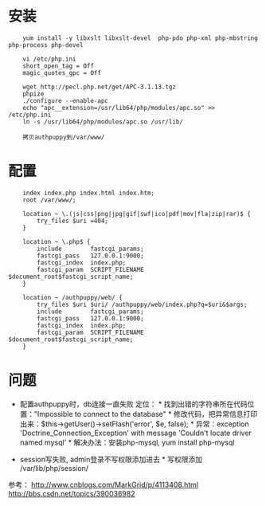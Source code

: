 # 安装
        yum install -y libxslt libxslt-devel  php-pdo php-xml php-mbstring php-process php-devel
        
        vi /etc/php.ini
        short_open_tag = Off
        magic_quotes_gpc = Off
        
        wget http://pecl.php.net/get/APC-3.1.13.tgz
        phpize
        ./configure --enable-apc
        echo "apc__extension=/usr/lib64/php/modules/apc.so" >> /etc/php.ini
        ln -s /usr/lib64/php/modules/apc.so /usr/lib/
        
        拷贝authpuppy到/var/www/


# 配置
        index index.php index.html index.htm;
        root /var/www/;
        
        location ~ \.(js|css|png|jpg|gif|swf|ico|pdf|mov|fla|zip|rar)$ {
            try_files $uri =404;
        }

        location ~ \.php$ {
            include        fastcgi_params;
            fastcgi_pass   127.0.0.1:9000;
            fastcgi_index  index.php;
            fastcgi_param  SCRIPT_FILENAME  $document_root$fastcgi_script_name;
        }
         
        location ~ /authpuppy/web/ {
            try_files $uri $uri/ /authpuppy/web/index.php?q=$uri&$args;
            include        fastcgi_params;
            fastcgi_pass   127.0.0.1:9000;
            fastcgi_index  index.php;
            fastcgi_param  SCRIPT_FILENAME  $document_root$fastcgi_script_name;
        }


# 问题

* 配置authpuppy时，db连接一直失败
定位：
        * 找到出错的字符串所在代码位置："Impossible to connect to the database"
        * 修改代码，把异常信息打印出来：$this->getUser()->setFlash('error', $e, false);
        * 异常：exception 'Doctrine_Connection_Exception' with message 'Couldn't locate driver named mysql'
        * 解决办法：安装php-mysql, yum install php-mysql

* session写失败, admin登录不写权限添加进去
        * 写权限添加 /var/lib/php/session/

参考：
http://www.cnblogs.com/MarkGrid/p/4113408.html
http://bbs.csdn.net/topics/390036982


